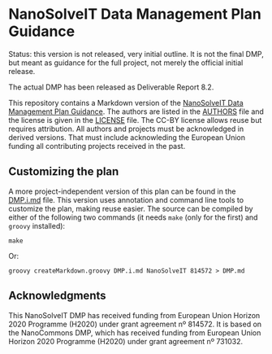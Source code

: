 # NanoSolveIT Data Management Plan Guidance

Status: this version is not released, very initial outline. It is not the final DMP, but meant as guidance for the full project, not merely the official initial release.

The actual DMP has been released as Deliverable Report 8.2.

This repository contains a Markdown version of the [NanoSolveIT Data Management Plan Guidance](DMP.md). The authors are listed in the [AUTHORS](AUTHORS.md) file
and the license is given in the [LICENSE](LICENSE.md) file. The CC-BY license allows reuse but requires attribution. All authors and projects must
be acknowledged in derived versions. That must include acknowleding the European Union funding all contributing projects received in the past.

## Customizing the plan

A more project-independent version of this plan can be found in the [DMP.i.md](DMP.i.md) file. This version uses annotation and command line
tools to customize the plan, making reuse easier. The source can be compiled by either of the following two commands (it needs
`make` (only for the first) and `groovy` installed):

```shell
make
```

Or:

```shell
groovy createMarkdown.groovy DMP.i.md NanoSolveIT 814572 > DMP.md
```

## Acknowledgments

This NanoSolveIT DMP has received funding from European Union Horizon 2020 Programme (H2020) under grant agreement nº 814572.
It is based on the NanoCommons DMP, which has received funding from European Union Horizon 2020 Programme (H2020) under grant agreement nº 731032.
